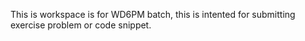This is workspace is for WD6PM batch, this is intented for submitting exercise problem or code snippet. 
